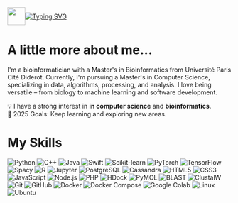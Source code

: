 <div style="display: flex; align-items: center;">
  <img width="40" src="https://media.tenor.com/dHk-LfzHrtwAAAAi/linux-computer.gif">
  <a href="https://git.io/typing-svg"><img src="https://readme-typing-svg.demolab.com?font=Tomorrow&size=30&pause=1000&center=true&vCenter=true&width=180&height=30&lines=Mohamed+O." alt="Typing SVG" /></a>
</div>


# A little more about me...

I'm a bioinformatician with a Master's in Bioinformatics from Université Paris Cité Diderot. Currently, I'm pursuing a Master's in Computer Science, specializing in data, algorithms, processing, and analysis. I love being versatile – from biology to machine learning and software development.

💡 I have a strong interest in **in computer science** and **bioinformatics**.  
🎯 2025 Goals: Keep learning and exploring new areas.

# My Skills

![Python](https://img.shields.io/badge/Python-3776AB?style=flat&logo=python&logoColor=white)
![C++](https://img.shields.io/badge/C++-00599C?style=flat&logo=c%2B%2B&logoColor=white)
![Java](https://img.shields.io/badge/Java-007396?style=flat&logo=java&logoColor=white)
![Swift](https://img.shields.io/badge/Swift-F05138?style=flat&logo=swift&logoColor=white)
![Scikit-learn](https://img.shields.io/badge/scikit--learn-F7931E?style=flat&logo=scikit-learn&logoColor=white)
![PyTorch](https://img.shields.io/badge/PyTorch-EE4C2C?style=flat&logo=pytorch&logoColor=white)
![TensorFlow](https://img.shields.io/badge/TensorFlow-FF6F00?style=flat&logo=tensorflow&logoColor=white)
![Spacy](https://img.shields.io/badge/Spacy-1F8A70?style=flat&logo=spacy&logoColor=white)
![R](https://img.shields.io/badge/R-276DC3?style=flat&logo=r&logoColor=white)
![Jupyter](https://img.shields.io/badge/Jupyter-F37626?style=flat&logo=jupyter&logoColor=white)
![PostgreSQL](https://img.shields.io/badge/PostgreSQL-4169E1?style=flat&logo=postgresql&logoColor=white)
![Cassandra](https://img.shields.io/badge/Cassandra-1287B1?style=flat&logo=apache-cassandra&logoColor=white)
![HTML5](https://img.shields.io/badge/HTML5-E34F26?style=flat&logo=html5&logoColor=white)
![CSS3](https://img.shields.io/badge/CSS3-1572B6?style=flat&logo=css3&logoColor=white)
![JavaScript](https://img.shields.io/badge/JavaScript-F7DF1E?style=flat&logo=javascript&logoColor=black)
![Node.js](https://img.shields.io/badge/Node.js-8CC84B?style=flat&logo=node.js&logoColor=white)
![PHP](https://img.shields.io/badge/PHP-777BB4?style=flat&logo=php&logoColor=white)
![HDock](https://img.shields.io/badge/HDock-49C5B6?style=flat)
![PyMOL](https://img.shields.io/badge/PyMOL-1D8A44?style=flat&logo=pymol&logoColor=white)
![BLAST](https://img.shields.io/badge/BLAST-00A9E0?style=flat&logo=blast&logoColor=white)
![ClustalW](https://img.shields.io/badge/ClustalW-005E7F?style=flat)
![Git](https://img.shields.io/badge/Git-F05032?style=flat&logo=git&logoColor=white)
![GitHub](https://img.shields.io/badge/GitHub-181717?style=flat&logo=github&logoColor=white)
![Docker](https://img.shields.io/badge/Docker-2496ED?style=flat&logo=docker&logoColor=white)
![Docker Compose](https://img.shields.io/badge/Docker%20Compose-2496ED?style=flat&logo=docker&logoColor=white)
![Google Colab](https://img.shields.io/badge/Google%20Colab-F9AB00?style=flat&logo=googlecolab&logoColor=white)
![Linux](https://img.shields.io/badge/Linux-FCC624?style=flat&logo=linux&logoColor=white)
![Ubuntu](https://img.shields.io/badge/Ubuntu-E95420?style=flat&logo=ubuntu&logoColor=white)
